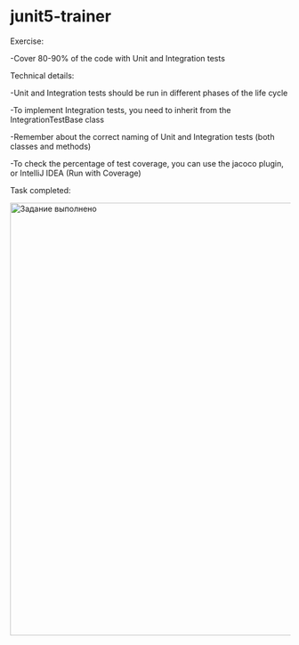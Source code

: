 # junit5-trainer

Exercise:

-Cover 80-90% of the code with Unit and Integration tests

Technical details:

-Unit and Integration tests should be run in different phases of the life cycle

-To implement Integration tests, you need to inherit from the IntegrationTestBase class

-Remember about the correct naming of Unit and Integration tests (both classes and methods)

-To check the percentage of test coverage, you can use the jacoco plugin, or IntelliJ IDEA (Run with Coverage)

Task completed:

<img width="777" alt="Задание выполнено" src="https://github.com/user-attachments/assets/7b83ecd4-f2d7-4a0d-8a84-00941d1c5911">
